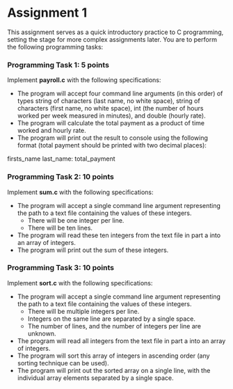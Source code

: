 # Assignment 1

This assignment serves as a quick introductory practice to C programming, setting the stage for more complex assignments later. 
You are to perform the following programming tasks:

### Programming Task 1: 5 points

Implement **payroll.c** with the following specifications:

- The program will accept four command line arguments (in this order) of types string of characters (last name, no white space), string of characters (first name, no white space), int (the number of hours worked per week measured in minutes), and double (hourly rate). 
- The program will calculate the total payment as a product of time worked and hourly rate. 
- The program will print out the result to console using the following format (total payment should be printed with two decimal places): 

firsts_name last_name: total_payment


### Programming Task 2: 10 points

Implement **sum.c** with the following specifications: 

- The program will accept a single command line argument representing the path to a text file containing the values of these integers. 
  - There will be one integer per line. 
  - There will be ten lines. 
- The program will read these ten integers from the text file in part a into an array of integers. 
- The program will print out the sum of these integers. 

### Programming Task 3: 10 points

Implement **sort.c** with the following specifications:

- The program will accept a single command line argument representing the path to a text file containing the values of these integers. 
  - There will be multiple integers per line.
  - Integers on the same line are separated by a single space. 
  - The number of lines, and the number of integers per line are unknown.  
- The program will read all integers from the text file in part a into an array of integers.
- The program will sort this array of integers in ascending order (any sorting technique can be used).  
- The program will print out the sorted array on a single line, with the individual array elements separated by a single space.

